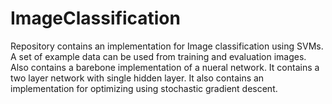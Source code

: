 # ImageClassification
Repository contains an implementation for Image classification using SVMs. A set of example data can be used from training and evaluation images.
Also contains a barebone implementation of a nueral network. It contains a two layer network with single hidden layer. It also contains an implementation for optimizing using stochastic gradient descent. 
